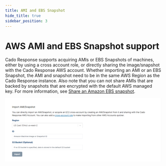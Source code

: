 ```yaml
---
title: AMI and EBS Snapshot
hide_title: true
sidebar_position: 3
---
```

# AWS AMI and EBS Snapshot support
Cado Response supports acquiring AMIs or EBS Snapshots of machines, either by using a cross account role, or directly sharing the image/snapshot with the Cado Response AWS account.  Whether importing an AMI or an EBS Snapshot, the AMI and snapshot need to be in the same AWS Region as the Cado Response instance.  Also note that you can not share AMIs that are backed by snapshots that are encrypted with the default AWS managed key. For more information, see [Share an Amazon EBS snapshot](https://docs.aws.amazon.com/AWSEC2/latest/UserGuide/ebs-modifying-snapshot-permissions.html).

![AWS AMI](/img/aws-ami.png)